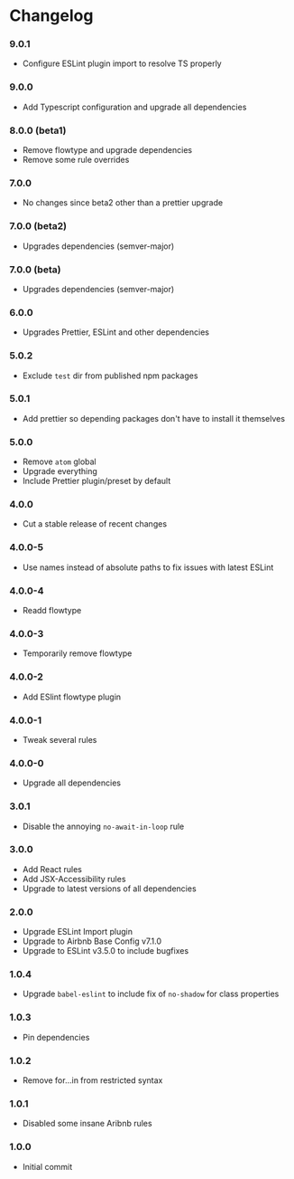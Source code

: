 # Changelog

### 9.0.1

- Configure ESLint plugin import to resolve TS properly

### 9.0.0

- Add Typescript configuration and upgrade all dependencies

### 8.0.0 (beta1)

- Remove flowtype and upgrade dependencies
- Remove some rule overrides

### 7.0.0

- No changes since beta2 other than a prettier upgrade

### 7.0.0 (beta2)

- Upgrades dependencies (semver-major)

### 7.0.0 (beta)

- Upgrades dependencies (semver-major)

### 6.0.0

- Upgrades Prettier, ESLint and other dependencies

### 5.0.2

- Exclude `test` dir from published npm packages

### 5.0.1

- Add prettier so depending packages don't have to install it themselves

### 5.0.0

- Remove `atom` global
- Upgrade everything
- Include Prettier plugin/preset by default

### 4.0.0

- Cut a stable release of recent changes

### 4.0.0-5

- Use names instead of absolute paths to fix issues with latest ESLint

### 4.0.0-4

- Readd flowtype

### 4.0.0-3

- Temporarily remove flowtype

### 4.0.0-2

- Add ESlint flowtype plugin

### 4.0.0-1

- Tweak several rules

### 4.0.0-0

- Upgrade all dependencies

### 3.0.1

- Disable the annoying `no-await-in-loop` rule

### 3.0.0

- Add React rules
- Add JSX-Accessibility rules
- Upgrade to latest versions of all dependencies

### 2.0.0

- Upgrade ESLint Import plugin
- Upgrade to Airbnb Base Config v7.1.0
- Upgrade to ESLint v3.5.0 to include bugfixes

### 1.0.4

- Upgrade `babel-eslint` to include fix of `no-shadow` for class properties

### 1.0.3

- Pin dependencies

### 1.0.2

- Remove for...in from restricted syntax

### 1.0.1

- Disabled some insane Aribnb rules

### 1.0.0

- Initial commit
